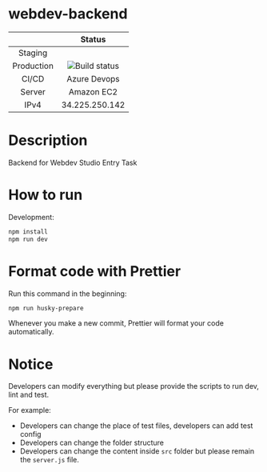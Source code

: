 # webdev-backend

|            |                                                  Status                                                   |
| :--------: | :-------------------------------------------------------------------------------------------------------: |
|  Staging   | ![]() |
| Production | ![Build status](https://dev.azure.com/votruongtrunghieu/Webdev%20Entry%20Task/_apis/build/status/Webdev%20Entry%20Task-CI) |
| CI/CD | Azure Devops |
| Server | Amazon EC2 |
| IPv4 | 34.225.250.142 |



# Description

Backend for Webdev Studio Entry Task

# How to run

Development:

```sh
npm install
npm run dev
```


# Format code with Prettier

Run this command in the beginning:

```sh
npm run husky-prepare
```

Whenever you make a new commit, Prettier will format your code automatically.

# Notice

Developers can modify everything but please provide the scripts to run dev, lint and test.

For example:

-   Developers can change the place of test files, developers can add test config
-   Developers can change the folder structure
-   Developers can change the content inside `src` folder but please remain the `server.js` file.

